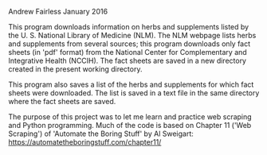 Andrew Fairless
January 2016

This program downloads information on herbs and supplements listed by the U. S. 
National Library of Medicine (NLM).  The NLM webpage lists herbs and supplements 
from several sources; this program downloads only fact sheets (in 'pdf' format)
from the National Center for Complementary and Integrative Health (NCCIH).  The
fact sheets are saved in a new directory created in the present working directory.

This program also saves a list of the herbs and supplements for which fact sheets
were downloaded.  The list is saved in a text file in the same directory where
the fact sheets are saved.

The purpose of this project was to let me learn and practice web scraping and 
Python programming.  Much of the code is based on Chapter 11 ('Web Scraping') of 
'Automate the Boring Stuff' by Al Sweigart:
https://automatetheboringstuff.com/chapter11/
